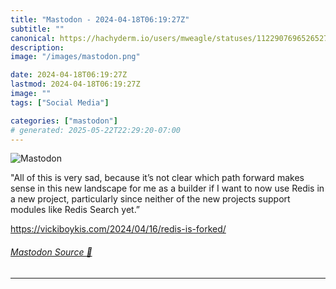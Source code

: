 ```yaml
---
title: "Mastodon - 2024-04-18T06:19:27Z"
subtitle: ""
canonical: https://hachyderm.io/users/mweagle/statuses/112290769652652751
description:
image: "/images/mastodon.png"

date: 2024-04-18T06:19:27Z
lastmod: 2024-04-18T06:19:27Z
image: ""
tags: ["Social Media"]

categories: ["mastodon"]
# generated: 2025-05-22T22:29:20-07:00
---
```

![Mastodon](/images/mastodon.png)

<p>&quot;All of this is very sad, because it’s not clear which path forward makes sense in this new landscape for me as a builder if I want to now use Redis in a new project, particularly since neither of the new projects support modules like Redis Search yet.”</p><p><a href="https://vickiboykis.com/2024/04/16/redis-is-forked/" target="_blank" rel="nofollow noopener noreferrer" translate="no"><span class="invisible">https://</span><span class="ellipsis">vickiboykis.com/2024/04/16/red</span><span class="invisible">is-is-forked/</span></a></p>


###### [Mastodon Source 🐘](https://hachyderm.io/@mweagle/112290769652652751)

___
